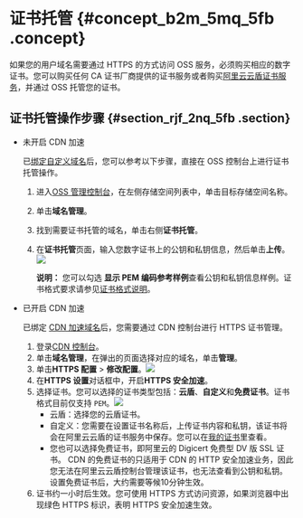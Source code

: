 # 证书托管 {#concept_b2m_5mq_5fb .concept}

如果您的用户域名需要通过 HTTPS 的方式访问 OSS 服务，必须购买相应的数字证书。您可以购买任何 CA 证书厂商提供的证书服务或者购买[阿里云云盾证书服务](https://help.aliyun.com/document_detail/28547.html?spm=a2c4g.11186623.2.8.uhGQXh)，并通过 OSS 托管您的证书。

## 证书托管操作步骤 {#section_rjf_2nq_5fb .section}

-   未开启 CDN 加速

    已[绑定自定义域名](cn.zh-CN/控制台用户指南/管理存储空间/管理域名/绑定自定义域名.md#)后，您可以参考以下步骤，直接在 OSS 控制台上进行证书托管操作。

    1.  进入[OSS 管理控制台](https://oss.console.aliyun.com/overview)，在左侧存储空间列表中，单击目标存储空间名称。
    2.  单击**域名管理**。
    3.  找到需要证书托管的域名，单击右侧**证书托管**。
    4.  在**证书托管**页面，输入您数字证书上的公钥和私钥信息，然后单击**上传**。![](http://static-aliyun-doc.oss-cn-hangzhou.aliyuncs.com/assets/img/63877/154530010032024_zh-CN.png)

        **说明：** 您可以勾选 **显示 PEM 编码参考样例**查看公钥和私钥信息样例。证书格式要求请参见[证书格式说明](https://help.aliyun.com/document_detail/66710.html?spm=a2c4g.11186623.2.18.71b14cd86dYKij)。

-   已开启 CDN 加速

    已绑定 [CDN 加速域名](cn.zh-CN/控制台用户指南/管理存储空间/管理域名/绑定CDN加速域名.md#)后，您需要通过 CDN 控制台进行 HTTPS 证书管理。

    1.  登录[CDN 控制台](http://partners-intl.console.aliyun.com/#/cdn)。
    2.  单击**域名管理**，在弹出的页面选择对应的域名，单击**管理**。
    3.  单击**HTTPS 配置** \> **修改配置**。![](http://static-aliyun-doc.oss-cn-hangzhou.aliyuncs.com/assets/img/63877/154530010032575_zh-CN.png)
    4.  在**HTTPS 设置**对话框中，开启**HTTPS 安全加速**。
    5.  选择证书。您可以选择的证书类型包括：**云盾**、**自定义**和**免费证书**。证书格式目前仅支持 `PEM`。![](http://static-aliyun-doc.oss-cn-hangzhou.aliyuncs.com/assets/img/63877/154530010132579_zh-CN.png)
        -   云盾：选择您的云盾证书。
        -   自定义：您需要在设置证书名称后，上传证书内容和私钥，该证书将会在阿里云云盾的证书服务中保存。您可以在[我的证书](https://yundun.console.aliyun.com/?spm=5176.2020520110.all.12.16df56a1u1IhI6&p=cas#/cas/home)里查看。
        -   您也可以选择免费证书，即阿里云的 Digicert 免费型 DV 版 SSL 证书。 CDN 的免费证书的只适用于 CDN 的 HTTP 安全加速业务，因此您无法在阿里云云盾控制台管理该证书，也无法查看到公钥和私钥。设置免费证书后，大约需要等候10分钟生效。
    6.  证书约一小时后生效。您可使用 HTTPS 方式访问资源，如果浏览器中出现绿色 HTTPS 标识，表明 HTTPS 安全加速生效。

